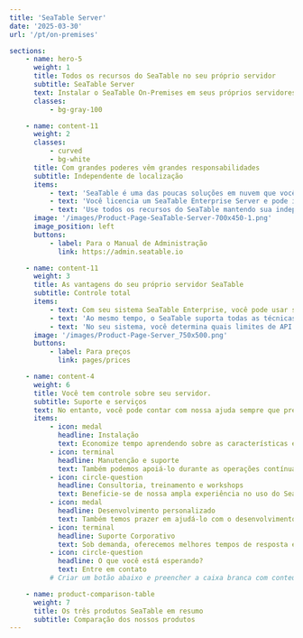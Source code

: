```yaml
---
title: 'SeaTable Server'
date: '2025-03-30'
url: '/pt/on-premises'

sections:
    - name: hero-5
      weight: 1
      title: Todos os recursos do SeaTable no seu próprio servidor
      subtitle: SeaTable Server
      text: Instalar o SeaTable On-Premises em seus próprios servidores é a solução perfeita para empresas que desejam controle total sobre seus dados. Com uma única instância - sua própria infraestrutura - você mantém soberania completa sobre seus dados e pode personalizar totalmente o sistema de acordo com suas necessidades.
      classes:
          - bg-gray-100

    - name: content-11
      weight: 2
      classes:
          - curved
          - bg-white
      title: Com grandes poderes vêm grandes responsabilidades
      subtitle: Independente de localização
      items:
          - text: 'SeaTable é uma das poucas soluções em nuvem que você também pode obter como solução on-premise.'
          - text: 'Você licencia um SeaTable Enterprise Server e pode instalar e operar o software de servidor onde desejar.'
          - text: 'Use todos os recursos do SeaTable mantendo sua independência: Você decide quanto suporte deseja de nós.'
      image: '/images/Product-Page-SeaTable-Server-700x450-1.png'
      image_position: left
      buttons:
          - label: Para o Manual de Administração
            link: https://admin.seatable.io

    - name: content-11
      weight: 3
      title: As vantagens do seu próprio servidor SeaTable
      subtitle: Controle total
      items:
          - text: Com seu sistema SeaTable Enterprise, você pode usar seu próprio URL, templates, códigos de cores personalizados, bem como funções e permissões.
          - text: 'Ao mesmo tempo, o SeaTable suporta todas as técnicas de autenticação comuns como SAML, OAuth, Shibboleth, Active Directory e LDAP. Permite autenticação de dois fatores e single sign-on, e suporta backends para clusters como Ceph e S3.'
          - text: 'No seu sistema, você determina quais limites de API devem ser aplicados ou se devem ser aplicados algum.'
      image: '/images/Product-Page-Server_750x500.png'
      buttons:
          - label: Para preços
            link: pages/prices

    - name: content-4
      weight: 6
      title: Você tem controle sobre seu servidor.
      subtitle: Suporte e serviços
      text: No entanto, você pode contar com nossa ajuda sempre que precisar.
      items:
          - icon: medal
            headline: Instalação
            text: Economize tempo aprendendo sobre as características especiais do SeaTable. Nós cuidamos da instalação inicial para você.
          - icon: terminal
            headline: Manutenção e suporte
            text: Também podemos apoiá-lo durante as operações contínuas. Desde pequenas atualizações até atualizações completas do SO, nós cuidamos de tudo.
          - icon: circle-question
            headline: Consultoria, treinamento e workshops
            text: Beneficie-se de nossa ampla experiência no uso do SeaTable.
          - icon: medal
            headline: Desenvolvimento personalizado
            text: Também temos prazer em ajudá-lo com o desenvolvimento de plugins, scripts ou templates. Entre em contato conosco.
          - icon: terminal
            headline: Suporte Corporativo
            text: Sob demanda, oferecemos melhores tempos de resposta e melhor suporte.
          - icon: circle-question
            headline: O que você está esperando?
            text: Entre em contato
          # Criar um botão abaixo e preencher a caixa branca com conteúdo

    - name: product-comparison-table
      weight: 7
      title: Os três produtos SeaTable em resumo
      subtitle: Comparação dos nossos produtos
---
```


